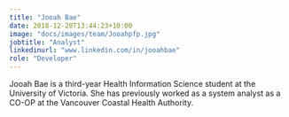 ```yaml
---
title: "Jooah Bae"
date: 2018-12-20T13:44:23+10:00
image: "docs/images/team/Jooahpfp.jpg"
jobtitle: "Analyst"
linkedinurl: "www.linkedin.com/in/jooahbae"
role: "Developer"
---
```


Jooah Bae is a third-year Health Information Science student at the University of Victoria. She has previously worked as a system analyst as a CO-OP at the Vancouver Coastal Health Authority.
